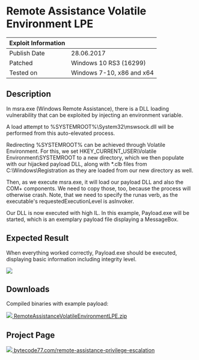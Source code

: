 # Remote Assistance Volatile Environment LPE

| Exploit Information |                                   |
|:------------------- |:--------------------------------- |
| Publish Date        | 28.06.2017                        |
| Patched             | Windows 10 RS3 (16299)            |
| Tested on           | Windows 7-10, x86 and x64         |

## Description

In msra.exe (Windows Remote Assistance), there is a DLL loading vulnerability that can be exploited by injecting an environment variable.

A load attempt to %SYSTEMROOT%\System32\mswsock.dll will be performed from this auto-elevated process.

Redirecting %SYSTEMROOT% can be achieved through Volatile Environment. For this, we set HKEY_CURRENT_USER\Volatile Environment\SYSTEMROOT to a new directory, which we then populate with our hijacked payload DLL, along with *.clb files from C:\Windows\Registration as they are loaded from our new directory as well.

Then, as we execute msra.exe, it will load our payload DLL and also the COM+ components. We need to copy those, too, because the process will otherwise crash. Note, that we need to specify the runas verb, as the executable's requestedExecutionLevel is asInvoker.

Our DLL is now executed with high IL. In this example, Payload.exe will be started, which is an exemplary payload file displaying a MessageBox.

## Expected Result

When everything worked correctly, Payload.exe should be executed, displaying basic information including integrity level.

![](https://bytecode77.com/images/pages/remote-assistance-privilege-escalation/result.png)

## Downloads

Compiled binaries with example payload:

[![](http://bytecode77.com/public/fileicons/zip.png) RemoteAssistanceVolatileEnvironmentLPE.zip](https://bytecode77.com/downloads/RemoteAssistanceVolatileEnvironmentLPE.zip)

## Project Page

[![](https://bytecode77.com/public/favicon16.png) bytecode77.com/remote-assistance-privilege-escalation](https://bytecode77.com/remote-assistance-privilege-escalation)